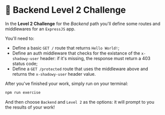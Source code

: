 # 🤖 Backend Level 2 Challenge

In the **Level 2 Challenge** for the _Backend_ path you'll define some routes and middlewares for an `ExpressJS` app.

You'll need to:

- Define a basic `GET /` route that returns `Hello World!`;
- Define an auth middleware that checks for the existance of the `x-shadowy-user` header: if it's missing, the response must return a 403 status code;
- Define a `GET /protected` route that uses the middleware above and returns the `x-shadowy-user` header value.

After you've finished your work, simply run on your terminal:

```bash
npm run exercise
```

And then choose `Backend` and `Level 2` as the options: it will prompt to you the results of your work!
